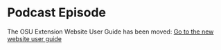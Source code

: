 # Podcast Episode

The OSU Extension Website User Guide has been moved: [Go to the new website user guide](https://employee.extension.oregonstate.edu/navigator-docs/extension-website-user-guide)
